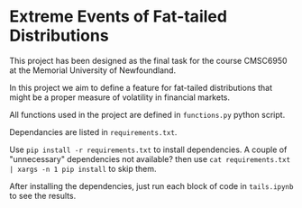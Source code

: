 # **Extreme Events of Fat-tailed Distributions** #

This project has been designed as the final task for the course
CMSC6950 at the Memorial University of Newfoundland.

In this project we aim to define a feature for fat-tailed distributions
that might be a proper measure of volatility in financial markets.

All functions used in the project are defined in `functions.py` python script.

Dependancies are listed in `requirements.txt`.

Use `pip install -r requirements.txt` to install dependencies. A couple of "unnecessary" dependencies not available? then use `cat requirements.txt | xargs -n 1 pip install` to skip them.

After installing the dependencies, just run each block of code in `tails.ipynb` to see the results.